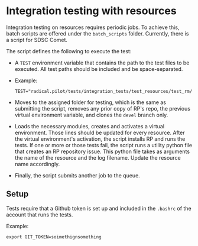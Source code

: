 
# Integration testing with resources

Integration testing on resources requires periodic jobs. To achieve this, batch
scripts are offered under the `batch_scripts` folder. Currently, there is a
script for SDSC Comet.

The script defines the following to execute the test:

- A `TEST` environment variable that contains the path to the test files to be
  executed. All test paths should be included and be space-separated.
-
    Example:
    ```
    TEST="radical.pilot/tests/integration_tests/test_resources/test_rm/test_slurm.py"
    ```

- Moves to the assigned folder for testing, which is the same as submitting the
  script, removes any prior copy of RP's repo, the previous virtual environment
  variable, and clones the `devel` branch only.

- Loads the necessary modules, creates and activates a virtual environment.
  Those lines should be updated for every resource. After the virtual
  environment's activation, the script installs RP and runs the tests. If one
  or more or those tests fail, the script runs a utility python file that
  creates an RP repository issue. This python file takes as arguments the name
  of the resource and the log filename. Update the resource name accordingly.

- Finally, the script submits another job to the queue.

## Setup

Tests require that a Github token is set up and included in the `.bashrc` of
the account that runs the tests.

Example:
```
export GIT_TOKEN=soimethignsomething
```

